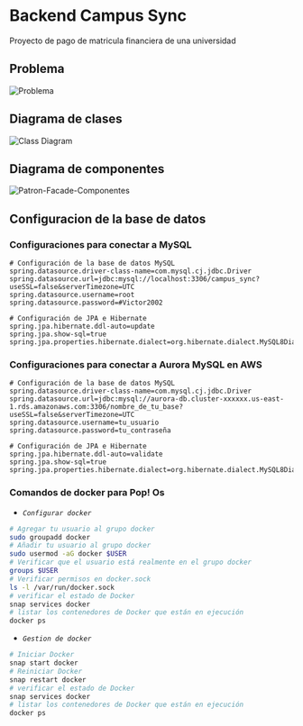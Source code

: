 # Backend Campus Sync

Proyecto de pago de matricula financiera de una universidad

## Problema

![Problema](https://github.com/user-attachments/assets/83fc9414-1827-4538-9d8a-7d2a8987c83d)

## Diagrama de clases

![Class Diagram](https://github.com/user-attachments/assets/7bbdab34-db5b-4323-9b3d-eccf69b77532)

## Diagrama de componentes

![Patron-Facade-Componentes](https://github.com/user-attachments/assets/dcdb516f-9c91-45b1-b90d-f3878d5aedfc)

## Configuracion de la base de datos

### Configuraciones para conectar a MySQL

```text
# Configuración de la base de datos MySQL
spring.datasource.driver-class-name=com.mysql.cj.jdbc.Driver
spring.datasource.url=jdbc:mysql://localhost:3306/campus_sync?useSSL=false&serverTimezone=UTC
spring.datasource.username=root
spring.datasource.password=#Victor2002

# Configuración de JPA e Hibernate
spring.jpa.hibernate.ddl-auto=update
spring.jpa.show-sql=true
spring.jpa.properties.hibernate.dialect=org.hibernate.dialect.MySQL8Dialect
```

### Configuraciones para conectar a Aurora MySQL en AWS

```text
# Configuración de la base de datos MySQL
spring.datasource.driver-class-name=com.mysql.cj.jdbc.Driver
spring.datasource.url=jdbc:mysql://aurora-db.cluster-xxxxxx.us-east-1.rds.amazonaws.com:3306/nombre_de_tu_base?useSSL=false&serverTimezone=UTC
spring.datasource.username=tu_usuario
spring.datasource.password=tu_contraseña

# Configuración de JPA e Hibernate
spring.jpa.hibernate.ddl-auto=validate
spring.jpa.show-sql=true
spring.jpa.properties.hibernate.dialect=org.hibernate.dialect.MySQL8Dialect
```

### Comandos de docker para Pop! Os

- *`Configurar docker`*

```bash
# Agregar tu usuario al grupo docker
sudo groupadd docker
# Añadir tu usuario al grupo docker
sudo usermod -aG docker $USER
# Verificar que el usuario está realmente en el grupo docker
groups $USER
# Verificar permisos en docker.sock
ls -l /var/run/docker.sock
# verificar el estado de Docker
snap services docker
# listar los contenedores de Docker que están en ejecución
docker ps
```

- *`Gestion de docker`*

```bash
# Iniciar Docker
snap start docker
# Reiniciar Docker
snap restart docker
# verificar el estado de Docker
snap services docker
# listar los contenedores de Docker que están en ejecución
docker ps
```
